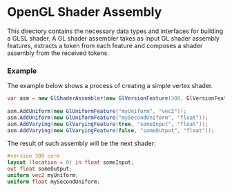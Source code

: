 ﻿# OpenGL Shader Assembly

This directory contains the necessary data types and interfaces for building
a GLSL shader. A GL shader assembler takes as input GL shader assembly features,
extracts a token from each feature and composes a shader assembly from the received
tokens.

### Example

The example below shows a process of creating a simple vertex shader.
```csharp
var asm = new GlShaderAssembler(new GlVersionFeature(300, GlVersionFeature.GlShaderVersionType.Core));
        
asm.AddUniform(new GlUniformFeature("myUniform", "vec2"));
asm.AddUniform(new GlUniformFeature("mySecondUniform", "float"));
asm.AddVarying(new GlVaryingFeature(true, "someInput", "float"));
asm.AddVarying(new GlVaryingFeature(false, "someOutput", "float"));
```

The result of such assembly will be the next shader:
```glsl
#version 300 core
layout (location = 0) in float someInput;
out float someOutput;
uniform vec2 myUniform;
uniform float mySecondUniform;

```